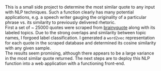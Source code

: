 This is a small side project to determine the most similar quote to any input with NLP techniques.
Such a function clearly has many potential applications, e.g. a speech writer gauging the originality of a particular phrase vs. its similarity to previously delivered rhetoric.  
First a set of ~ 25000 quotes were scraped from [brainyquote](https://www.brainyquote.com/) along with its labeled topics. 
Due to the strong overlaps and similarity between topic names, I forgoed label classification.
I generated a `word2vec` representation for each quote in the scraped database and determined its cosine similarity with any given sample.  
The results seem promising, although there appears to be a large variance in the most similar quote returned. 
The next steps are to deploy this NLP function into a web application with a functioning front-end. 
